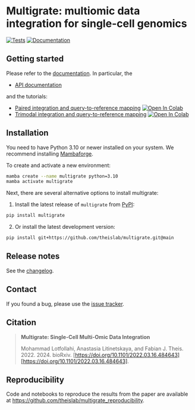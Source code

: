 # Multigrate: multiomic data integration for single-cell genomics

[![Tests][badge-tests]][link-tests]
[![Documentation][badge-docs]][link-docs]

[badge-tests]: https://img.shields.io/github/actions/workflow/status/theislab/multigrate/test.yaml?branch=main
[link-tests]: https://github.com/theislab/multigrate/actions/workflows/test.yml
[badge-docs]: https://img.shields.io/readthedocs/multigrate
[badge-colab]: https://colab.research.google.com/assets/colab-badge.svg

## Getting started

Please refer to the [documentation][link-docs]. In particular, the

- [API documentation][link-api]

and the tutorials:

- [Paired integration and query-to-reference mapping](https://multigrate.readthedocs.io/en/latest/notebooks/paired_integration_cite-seq.html) [![Open In Colab][badge-colab]](https://colab.research.google.com/github/theislab/multigrate/blob/main/docs/notebooks/paired_integration_cite-seq.ipynb)
- [Trimodal integration and query-to-reference mapping](https://multigrate.readthedocs.io/en/latest/notebooks/trimodal_integration.html) [![Open In Colab][badge-colab]](https://colab.research.google.com/github/theislab/multigrate/blob/main/docs/notebooks/trimodal_integration.ipynb)

## Installation

You need to have Python 3.10 or newer installed on your system. We recommend installing [Mambaforge](https://github.com/conda-forge/miniforge#mambaforge).

To create and activate a new environment:

```bash
mamba create --name multigrate python=3.10
mamba activate multigrate
```

Next, there are several alternative options to install multigrate:

1. Install the latest release of `multigrate` from [PyPI][link-pypi]:

```bash
pip install multigrate
```

2. Or install the latest development version:

```bash
pip install git+https://github.com/theislab/multigrate.git@main
```

## Release notes

See the [changelog][changelog].

## Contact

If you found a bug, please use the [issue tracker][issue-tracker].

## Citation

> **Multigrate: Single-Cell Multi-Omic Data Integration**
>
> Mohammad Lotfollahi, Anastasia Litinetskaya, and Fabian J. Theis. 2022. 2024. bioRxiv. [https://doi.org/10.1101/2022.03.16.484643][https://doi.org/10.1101/2022.03.16.484643].

## Reproducibility

Code and notebooks to reproduce the results from the paper are available at https://github.com/theislab/multigrate_reproducibility.

[issue-tracker]: https://github.com/theislab/multigrate/issues
[changelog]: https://multigrate.readthedocs.io/latest/changelog.html
[link-docs]: https://multigrate.readthedocs.io
[link-api]: https://multigrate.readthedocs.io/latest/api.html
[link-pypi]: https://pypi.org/project/multigrate
